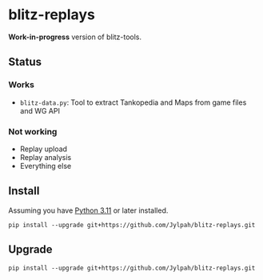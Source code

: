 # blitz-replays

**Work-in-progress** version of blitz-tools. 

## Status

### Works

- `blitz-data.py`: Tool to extract Tankopedia and Maps from game files and WG API

### Not working

- Replay upload
- Replay analysis 
- Everything else

## Install 

Assuming you have [Python 3.11](https://python.org/) or later installed. 

```
pip install --upgrade git+https://github.com/Jylpah/blitz-replays.git
```

## Upgrade

```
pip install --upgrade git+https://github.com/Jylpah/blitz-replays.git
```
